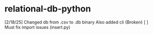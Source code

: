 # relational-db-python
[2/18/25]
Changed db from .csv to .db binary
Also added cli
{Broken}
    [ ] Must fix import issues (insert.py)